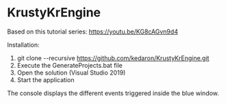 # KrustyKrEngine

Based on this tutorial series: https://youtu.be/KG8cAGvn9d4

Installation:
1. git clone --recursive https://github.com/kedaron/KrustyKrEngine.git
2. Execute the GenerateProjects.bat file
3. Open the solution (Visual Studio 2019)
4. Start the application

The console displays the different events triggered inside the blue window.
